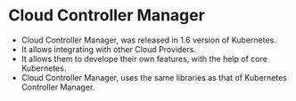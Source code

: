 # Cloud Controller Manager

- Cloud Controller Manager, was released in 1.6 version of Kubernetes.
- It allows integrating with other Cloud Providers.
- It allows them to develope their own features, with the help of core Kubernetes.
- Cloud Controller Manager, uses the same libraries as that of Kubernetes Controller Manager.
